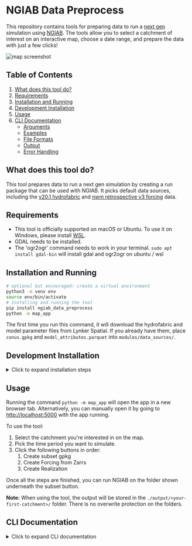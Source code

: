 # NGIAB Data Preprocess

This repository contains tools for preparing data to run a [next gen](https://github.com/NOAA-OWP/ngen) simulation using [NGIAB](https://github.com/CIROH-UA/NGIAB-CloudInfra). The tools allow you to select a catchment of interest on an interactive map, choose a date range, and prepare the data with just a few clicks!

![map screenshot](https://github.com/CIROH-UA/NGIAB_data_preprocess/blob/main/modules/map_app/static/resources/screenshot.png)

## Table of Contents

1. [What does this tool do?](#what-does-this-tool-do)
2. [Requirements](#requirements)
3. [Installation and Running](#installation-and-running)
4. [Development Installation](#development-installation)
5. [Usage](#usage)
6. [CLI Documentation](#cli-documentation)
   - [Arguments](#arguments)
   - [Examples](#examples)
   - [File Formats](#file-formats)
   - [Output](#output)
   - [Error Handling](#error-handling)

## What does this tool do?

This tool prepares data to run a next gen simulation by creating a run package that can be used with NGIAB. It picks default data sources, including the [v20.1 hydrofabric](https://www.lynker-spatial.com/data?path=hydrofabric%2Fv20.1%2F) and [nwm retrospective v3 forcing](https://noaa-nwm-retrospective-3-0-pds.s3.amazonaws.com/index.html#CONUS/zarr/forcing/) data.

## Requirements

* This tool is officially supported on macOS or Ubuntu. To use it on Windows, please install [WSL](https://learn.microsoft.com/en-us/windows/wsl/install).
* GDAL needs to be installed.
* The 'ogr2ogr' command needs to work in your terminal.
`sudo apt install gdal-bin` will install gdal and ogr2ogr on ubuntu / wsl

## Installation and Running

```bash
# optional but encouraged: create a virtual environment
python3 -m venv env
source env/bin/activate
# installing and running the tool
pip install ngiab_data_preprocess
python -m map_app
```

The first time you run this command, it will download the hydrofabric and model parameter files from Lynker Spatial. If you already have them, place `conus.gpkg` and `model_attributes.parquet` into `modules/data_sources/`.

## Development Installation

<details>
  <summary>Click to expand installation steps</summary>

To install and run the tool, follow these steps:

1. Clone the repository:
   ```bash
   git clone https://github.com/CIROH-UA/NGIAB_data_preprocess
   cd NGIAB_data_preprocess
   ```
2. Create a virtual environment and activate it:
   ```bash
   python3 -m venv env
   source env/bin/activate
   ```
3. Install the tool:
   ```bash
   pip install -e .
   ```
4. Run the map app:
   ```bash
   python -m map_app
   ```
</details>

## Usage

Running the command `python -m map_app` will open the app in a new browser tab. Alternatively, you can manually open it by going to [http://localhost:5000](http://localhost:5000) with the app running.

To use the tool:
1. Select the catchment you're interested in on the map.
2. Pick the time period you want to simulate.
3. Click the following buttons in order:
    1) Create subset gpkg
    2) Create Forcing from Zarrs
    3) Create Realization

Once all the steps are finished, you can run NGIAB on the folder shown underneath the subset button.

**Note:** When using the tool, the output will be stored in the `./output/<your-first-catchment>/` folder. There is no overwrite protection on the folders.

## CLI Documentation

<details>
  <summary>Click to expand CLI documentation</summary>

### Arguments

- `-h`, `--help`: Show the help message and exit.
- `-i INPUT_FILE`, `--input_file INPUT_FILE`: Path to a CSV or TXT file containing a list of waterbody IDs, or a single waterbody ID (e.g., `wb-5173`).
- `-s`, `--subset`: Subset the hydrofabric to the given waterbody IDs.
- `-f`, `--forcings`: Generate forcings for the given waterbody IDs.
- `-r`, `--realization`: Create a realization for the given waterbody IDs.
- `--start_date START_DATE`: Start date for forcings/realization (format YYYY-MM-DD).
- `--end_date END_DATE`: End date for forcings/realization (format YYYY-MM-DD).
- `-o OUTPUT_NAME`, `--output_name OUTPUT_NAME`: Name of the subset to be created (default is the first waterbody ID in the input file).

### Examples

1. Subset hydrofabric:
   ```
   python script_name.py -i waterbody_ids.txt -s
   ```

2. Generate forcings:
   ```
   python script_name.py -i wb-5173 -f --start_date 2023-01-01 --end_date 2023-12-31
   ```

3. Create realization:
   ```
   python script_name.py -i waterbody_ids.csv -r --start_date 2023-01-01 --end_date 2023-12-31 -o custom_output
   ```

4. Perform all operations:
   ```
   python script_name.py -i waterbody_ids.txt -s -f -r --start_date 2023-01-01 --end_date 2023-12-31
   ```

### File Formats

The input file can be either a CSV or TXT file containing a list of waterbody IDs, one per line. Alternatively, you can provide a single waterbody ID directly as an argument (e.g., `wb-5173`).

### Output

The script creates an output folder named after the first waterbody ID in the input file or the provided output name. This folder will contain the results of the subsetting, forcings generation, and realization creation operations.

### Error Handling

The script includes error handling for common issues such as:
- Missing required arguments
- Invalid input file formats
- Non-existent input files
- Unsupported file types

If an error occurs, the script will log an error message and terminate.

</details>